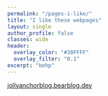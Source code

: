 ```yaml
---
permalink: "/pages-i-like/"
title: "I like these webpages"
layout: single
author_profile: false
classes: wide
header:
  overlay_color: "#30FFFF"
  overlay_filter: "0.1"
excerpt: "behp"
---
```


[jollyanchorblog.bearblog.dev](jollyanchorblog.bearblog.dev)
